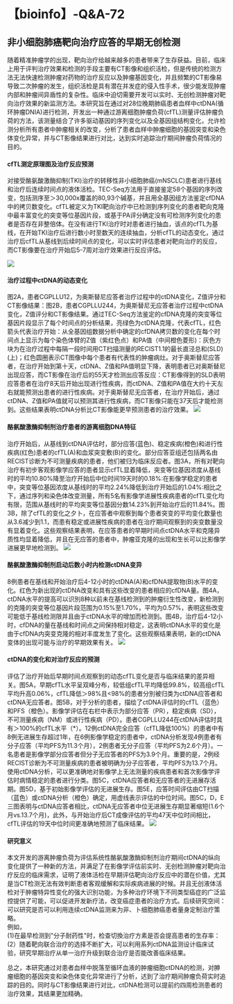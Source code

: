 # 【bioinfo】-Q&A-72

## 非小细胞肺癌靶向治疗应答的早期无创检测
随着精准肿瘤学的出现，靶向治疗给越来越多的患者带来了生存获益。目前，临床上用于评判治疗效果和检测的手段主要有CT影像和组织活检，但是传统的检测方法无法快速检测肿瘤对药物的治疗反应以及肿瘤基因变化，并且频繁的CT影像易导致二次肿瘤的发生，组织活检是具有潜在并发症的侵入性手术，很少能发现肿瘤内部和肿瘤间异盾性的复杂性。临床中迫切需要开发可以实时、无创检测肿瘤对靶向治疗效果的新监测方法。本研究旨在通过对28位晚期肺癌患者血样中ctDNA(循环肿瘤DNIA)进行检测，开发出一种通过游离细胞肿瘤负荷(cfTL)测量评估肿瘤负荷的方法，该测量结合了许多驱动基因的序列变化以及全基因组结枸变化，允许检测分析所有患者中肿瘤相关的改变，分析了患者血样中肿瘤细胞的基因突变和染色体变化异常，并与CT影像结果进行对比，达到实时追踪治疗期间肿瘤负荷情况的目的。

#### cfTL测定原理图及治疗反应预测

对接受酪氨酸激酶抑制(TKI)治疗的转移性非小细胞肺癌(mNSCLC)患者进行基线和治疗后连续时间点的液体活检。TEC-Seq方法用于直接鉴定58个基因的序列改变，包括测序至＞30,000x覆盖的80,93个碱基，并且用全基因组方法鉴定cfDNA中的拷贝数变化。cfTL被定义为TKI靶向治疗中已检测到序列变化的患者靶向克隆中最丰富变化的突变等位基因片段，或基于PA评分确定没有可检测序列变化的患者是否存在非整倍体。在没有进行TKI治疗时对患者进行抽血，该点的cfTL为基线，在开始TKI治疗后进行数小时至数天的连续抽血，分析cfTL的动态变化，通过治疗后cfTL从基线到后续时间点的变化，可以实时评估患者对靶向治疗的反应，而CT影像要在治疗开始后5-7周对治疗效果进行反应评估。

![](1.jpg)

#### 治疗过程中ctDNA的动态变化

图2A，患者CGPLLU12，为奥斯替尼应答者治疗过程中的ctDNA变化，Z值评分和CT影像结果：图2B，患者CGPLLU244，为奥斯替尼无应答者治疗过程中ctDNA变化，Z值评分和CT影像结果。通过TEC-Seq方法鉴定的cfDNA克隆的突变等位基因片段显示了每个时间点的分析结果，亮绿色为ctDNA克隆，代表cfTL，红色箭头代表治疗开始：从全基因组数据分析中确定的cfDNA拷贝数的变化在每个时间点上显示为每个染色体臂的Z值（紫红色点）和PA值（中间橙色菱形)：灰色方块为在治疗过程中每隔一段时间用CT扫描测量的RECIST1.1的最长直泾总和(SLD)(上)；红色圆圈表示CT图像中每个患者有代表性的肿瘤病灶。对于奥斯替尼应答者，在治疗开始到第十天，ctDNA、Z值和PA值明显下降，表明患者已对奥斯替尼出现应答，而CT影像在治疗后的55天才检测出应答反应：CT影像得到的SLD表明应答患者在治疗8天后开始出现进行性疾病，而ctDNA、Z值和PA值在大约十天左右就能预测出患者的进行性疾病。对于奥斯替尼无应答者，在治疗开始后，通过ctDNA、Z值和PA值就可以预测其进行性疾病，而CT影像只能在37天后才能检测到。这些结果表明ctDNA分析比CT影像能更早预测患者的治疗效果。
![](2.jpg)

#### 酪氨酸激酶抑制剂治疗患者的游离细胞DNA特征

治疗开始后，从基线到ctDNA评估时，部分应答(蓝色)、稳定疾病(橙色)和进行性疾病(红色)患者的cfTL(A)和血浆突变敷(B)的变化。部分应答亚组还包括两名由RECIST诊断为不可测量疾病的患者，他们被归为临床反应者。图3A，所有对靶向治疗有初步客观影像学应答的患者显示cfTL显着降低，突变等位基因浓度从基线时的平均10.80%降至治疗开始后中位时间19天时的0.18%:在影像学稳定的患者中，突变等位基因浓度从基线时的平均2.24%降低到治疗开始后的1.04%:相比之下，通过序列和染色体改变测量，所有5名有影像学进展性疾病患者的cfTL变化均有限，范围从基线时的平均突变等位基因分数14.23%到开始治疗后的11.84%。图3B，除了cfTL的变化之夕卜，在应答者中观察到每个患者突变的平均变化数量也从3.6减少到1.1，而患有稳定或进展性疾病的患者在治疗期间观察到的突变数量没有显着变化。这些观察结果表明，在应答患者的早期时间点ctDNA水平和克隆异质性均显着降低，并且在无应答的患者中，肿瘤亚克隆的出现和生长可以比影像学进展更早地检测到。
![](3.jpg)

#### 酪氨酸激酶抑制剂启动后数小时内检测ctDNA变异

8例患者在基线和开始治疗后4-12小时的ctDNA(A)和cfDNA提取物(B)水平的变化。红色为新出现的ctDNA改变和具有这些改变的患者相应的cfDNA量。图4A，ctDNA水平的提高可以识別8种以前未在基线检测到的肿瘤衍生性改变，新检测到的克隆的突变等位基因片段范围为0.15%至1.70%，平均为0.57%，表明这些改变可能低于基线检测限并且由于ctDNA水平的增加而检测到。图4B，治疗后4-12小时，cfDNA的量在基线和时间点之间保持相对稳定，这表明ctDNA水平的变化是由于cfDNA内突变克隆的相对丰度发生了变化。这些观察结果表明，新的ctDNA变体的出现可能与治疗的早期效果有关。
![](4.jpg)

#### ctDNA的变化和对治疗反应的预测

评估了治疗开始后早期时间点观察到的动态cfTL变化是否与临床结果的差异相关。图5A，早期cfTL水平呈双峰分布，较低组cfTL平均降低99.8%，较高组cfTL平均升高0.06%，cfTL降低＞98%且<98%的患者分別被归类为ctDNA应答者和ctDNA无应答者。图5B，对于分析的患者，描绘了ctDNA评估时的cfTL（蓝色）和PFS（橙色）。影像学评估在右栏中表示为部分应答（PR），稳定疾病（SD），不可测量疾病（NM）或进行性疾病（PD）。患者CGPLLU244在ctDNA评估时具有＞100%的cfTL水平（*）。12例ctDNA完全应答（cfTL降低100%）的患者中有8例无进展生存超过1年，在6例影像学稳定的患者中，ctDNA分析发现4例患者有分子应答（平均PFS为11.3个月），2例患者无分子应答（平均PFS为2.6个月）。一名患者是影像学部分应答者但分子无应答者的PFS为3.9个月。重要的是，2例经RECIST诊断为不可测量疾病的患者被明确为分子应答者，平均PFS为13.7个月。使用ctDNA分析，可以更准确地对影像学上无法测量的疾病患者和首次影像学评估时病情稳定的患者进行分类。图5C，ctDNA应答者和无应答者的无进展存活期。图5D，基于初始影像学评估的无进展生存。图5E，应答时间评估由CT扫描（蓝色）或ctDNA分析（橙色）确定，用虚线表示评估的中位时间。图5C，D，E三图表明与ctDNA应答者相比，ctDNA无应答者中位无进展生存期显著缩短(1.6个月vs.13.7个月)，此外，与开始治疗后CT成像评估的平均47天中位时间相比，cfTL评估的19天中位时间更准确地预测了临床结果。
![](5.jpg)

#### 研究意义

本文开发的游离肿瘤负荷为评估系统性酪氨酸激酶抑制剂治疗期间ctDNA的纵向变化提供了一种新的方法，并满足了在影像学评估前实时、无创检测肿瘤对靶向治疗反应的临床需求，证明了液体活检在早期评估靶向治疗反应中的潜在价值，尤其是当CT检测无法有效判断患者客观缓解和实际疾病进展的时候。并且无创液体活检对于肿瘤特异性变化的强大识別功能，为多种治疗环境下不同类型癌症的广泛监控提供了可能，可以促进开发新疗法，改变癌症患者的治疗方式。后续研究空间：可以研究是否可以利用连续ctDNA监测来为非、卜细胞肺癌患者量身定制治疗策略。      
例如，    
(1)在最早检测到"分子耐药性"时，检查切換治疗方素是否会提高患者的生存率：       
(2）随着靶向联合治疗的选择不断扩大，可以利用系列ctDNA监测设计临床试验，研究早期治疗从单一治疗升级到联合治疗是否能改善临床结果。

总之，本研究通过对患者血样中脱落至循环血液的肿瘤细胞ctDNA的检测，对胂瘤细胞的基因突变和染色体变化异常进行了分析，迖到了治疗期间肿瘤负荷实时追踪的目的。同时与CT影像结果进行对比，ctDNA检测可以提前约四周检测患者的治疗效果，其结果更加精确。

